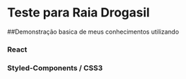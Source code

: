 # Teste para Raia Drogasil 

##Demonstração basica de meus conhecimentos utilizando

### React
### Styled-Components / CSS3